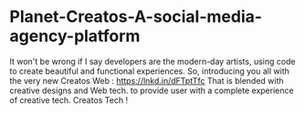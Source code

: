 # Planet-Creatos-A-social-media-agency-platform
It won't be wrong if I say developers are the modern-day artists, using code to create beautiful and functional experiences. So, introducing you all with the very new Creatos Web : https://lnkd.in/dFTptTfc That is blended with creative designs and Web tech. to provide user with a complete experience of creative tech. Creatos Tech !
